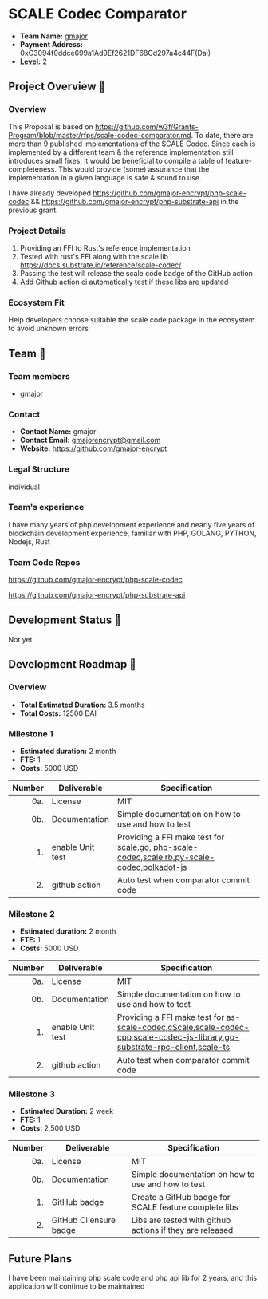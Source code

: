 # SCALE Codec Comparator

* **Team Name:** [gmajor](https://github.com/gmajor-encrypt)
* **Payment Address:** 0xC3094f0ddce699a1Ad9Ef2621DF68Cd297a4c44F(Dai)
* **[Level](https://github.com/w3f/Grants-Program/tree/master#level_slider-levels):** 2

## Project Overview :page_facing_up:

### Overview

This Proposal is based on <https://github.com/w3f/Grants-Program/blob/master/rfps/scale-codec-comparator.md>.
To date, there are more than 9 published implementations of the SCALE Codec. Since each is implemented by a different team & the
reference implementation still introduces small fixes, it would be beneficial to compile a table of
feature-completeness. This would provide (some) assurance that the implementation in a given language is safe & sound to
use.

I have already developed <https://github.com/gmajor-encrypt/php-scale-codec>
&& <https://github.com/gmajor-encrypt/php-substrate-api> in the previous grant.

### Project Details

1. Providing an FFI to Rust's reference implementation
2. Tested with rust's FFI along with the scale lib <https://docs.substrate.io/reference/scale-codec/>
3. Passing the test will release the scale code badge of the GitHub action
4. Add Github action ci automatically test if these libs are updated

### Ecosystem Fit

Help developers choose suitable the scale code package in the ecosystem to avoid unknown errors

## Team :busts_in_silhouette:

### Team members

* gmajor

### Contact

* **Contact Name:** gmajor
* **Contact Email:** gmajorencrypt@gmail.com
* **Website:** <https://github.com/gmajor-encrypt>

### Legal Structure

individual

### Team's experience

I have many years of php development experience and nearly five years of blockchain development experience, familiar
with PHP, GOLANG, PYTHON, Nodejs, Rust

### Team Code Repos

<https://github.com/gmajor-encrypt/php-scale-codec>

<https://github.com/gmajor-encrypt/php-substrate-api>

## Development Status :open_book:

Not yet

## Development Roadmap :nut_and_bolt:

### Overview

* **Total Estimated Duration:** 3.5 months
* **Total Costs:** 12500 DAI

### Milestone 1

* **Estimated duration:** 2 month
* **FTE:**  1
* **Costs:** 5000 USD

| Number | Deliverable      | Specification                                                                                                               |
|-------:|------------------|-----------------------------------------------------------------------------------------------------------------------------|
|    0a. | License          | MIT                                                                                                                         |
|    0b. | Documentation    | Simple documentation on how to use and how to test                                                                          |
|     1. | enable Unit test | Providing a FFI make test for [scale.go](https://github.com/itering/scale.go), [php-scale-codec](https://github.com/gmajor-encrypt/php-scale-codec),[scale.rb](https://github.com/itering/scale.rb),[py-scale-codec](https://github.com/polkascan/py-scale-codec),[polkadot-js](https://github.com/polkadot-js/api)|  
|     2. | github action    | Auto test when comparator commit code                                                                                       |  

### Milestone 2

* **Estimated duration:** 2 month
* **FTE:**  1
* **Costs:** 5000 USD

| Number | Deliverable      | Specification                                                                                                               |
|-------:|------------------|-----------------------------------------------------------------------------------------------------------------------------|
|    0a. | License          | MIT                                                                                                                         |
|    0b. | Documentation    | Simple documentation on how to use and how to test                                                                          |
|     1. | enable Unit test | Providing a FFI make test for [as-scale-codec](https://github.com/LimeChain/as-scale-codec),[cScale](https://github.com/MatthewDarnell/cScale),[scale-codec-cpp](https://github.com/soramitsu/scale-codec-cpp),[scale-codec-js-library](https://github.com/soramitsu/scale-codec-js-library),[go-substrate-rpc-client](https://github.com/centrifuge/go-substrate-rpc-client/tree/master/scale),[scale-ts](https://github.com/unstoppablejs/unstoppablejs/tree/main/packages/scale-ts#scale-ts)|  
|     2. | github action    | Auto test when comparator commit code

### Milestone 3

* **Estimated Duration:** 2 week
* **FTE:**  1
* **Costs:** 2,500 USD

| Number | Deliverable            | Specification                                            |
|-------:|------------------------|----------------------------------------------------------|
|    0a. | License                | MIT                                                      |
|    0b. | Documentation          | Simple documentation on how to use and how to test       |
|     1. | GitHub badge           | Create a GitHub badge for SCALE feature complete libs    |
|     2. | GitHub Ci ensure badge | Libs are tested with github actions if they are released |

## Future Plans

I have been maintaining php scale code and php api lib for 2 years, and this application will continue to be maintained
